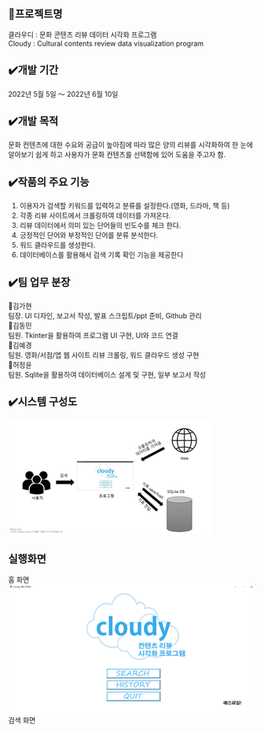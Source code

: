 :pushpin:프로젝트명
------------
클라우디 : 문화 콘텐츠 리뷰 데이터 시각화 프로그램    
Cloudy : Cultural contents review data visualization program

:heavy_check_mark:개발 기간
-------------
2022년 5월 5일 ～ 2022년 6월 10일

:heavy_check_mark:개발 목적
-----------------
문화 컨텐츠에 대한 수요와 공급이 높아짐에 따라 많은 양의 리뷰를 시각화하여 한 눈에 알아보기 쉽게 하고 사용자가 문화 컨텐츠를 선택함에 있어 도움을 주고자 함.


:heavy_check_mark:작품의 주요 기능
----------------
1. 이용자가 검색할 키워드를 입력하고 분류를 설정한다.(영화, 드라마, 책 등)
2. 각종 리뷰 사이트에서 크롤링하여 데이터를 가져온다.
3. 리뷰 데이터에서 의미 있는 단어들의 빈도수를 체크 한다.
4. 긍정적인 단어와 부정적인 단어를 분류 분석한다.
5. 워드 클라우드를 생성한다.
6. 데이터베이스를 활용해서 검색 기록 확인 기능을 제공한다

:heavy_check_mark:팀 업무 분장
--------------

:woman:김가현     
팀장. UI 디자인, 보고서 작성, 발표 스크립트/ppt 준비, Github 관리     
:man:김동민     
팀원. Tkinter을 활용하여 프로그램 UI 구현, UI와 코드 연결     
:woman:김예경     
팀원. 영화/서점/앱 웹 사이트 리뷰 크롤링, 워드 클라우드 생성 구현     
:man:허정윤    
팀원. Sqlite을 활용하여 데이터베이스 설계 및 구현, 일부 보고서 작성       


:heavy_check_mark:시스템 구성도
------------
![이미지 이름](./img/project.png)


실행화면
-----------
홈 화면
![이미지 이름](./img/main.png)
검색 화면 

